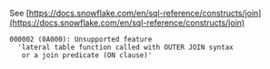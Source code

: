 See [https://docs.snowflake.com/en/sql-reference/constructs/join](https://docs.snowflake.com/en/sql-reference/constructs/join)
```
000002 (0A000): Unsupported feature
  'lateral table function called with OUTER JOIN syntax
   or a join predicate (ON clause)'
```
